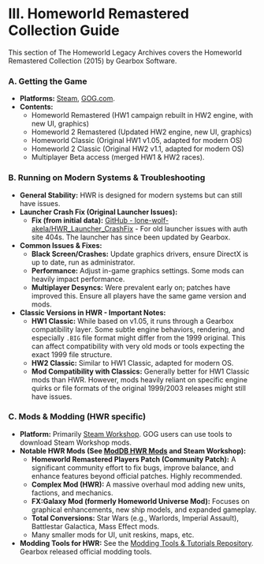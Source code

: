 # III. Homeworld Remastered Collection Guide

This section of The Homeworld Legacy Archives covers the Homeworld Remastered Collection (2015) by Gearbox Software.

### A. Getting the Game

*   **Platforms:** [Steam](https://store.steampowered.com/app/244160/Homeworld_Remastered_Collection/), [GOG.com](https://www.gog.com/game/homeworld_remastered_collection).
*   **Contents:**
    *   Homeworld Remastered (HW1 campaign rebuilt in HW2 engine, with new UI, graphics)
    *   Homeworld 2 Remastered (Updated HW2 engine, new UI, graphics)
    *   Homeworld Classic (Original HW1 v1.05, adapted for modern OS)
    *   Homeworld 2 Classic (Original HW2 v1.1, adapted for modern OS)
    *   Multiplayer Beta access (merged HW1 & HW2 races).

### B. Running on Modern Systems & Troubleshooting

*   **General Stability:** HWR is designed for modern systems but can still have issues.
*   **Launcher Crash Fix (Original Launcher Issues):**
    *   **Fix (from initial data):** [GitHub - lone-wolf-akela/HWR_Launcher_CrashFix](https://github.com/lone-wolf-akela/HWR_Launcher_CrashFix/) - For old launcher issues with auth site 404s. The launcher has since been updated by Gearbox.
*   **Common Issues & Fixes:**
    *   **Black Screen/Crashes:** Update graphics drivers, ensure DirectX is up to date, run as administrator.
    *   **Performance:** Adjust in-game graphics settings. Some mods can heavily impact performance.
    *   **Multiplayer Desyncs:** Were prevalent early on; patches have improved this. Ensure all players have the same game version and mods.
*   **Classic Versions in HWR - Important Notes:**
    *   **HW1 Classic:** While based on v1.05, it runs through a Gearbox compatibility layer. Some subtle engine behaviors, rendering, and especially `.BIG` file format might differ from the 1999 original. This can affect compatibility with very old mods or tools expecting the exact 1999 file structure.
    *   **HW2 Classic:** Similar to HW1 Classic, adapted for modern OS.
    *   **Mod Compatibility with Classics:** Generally better for HW1 Classic mods than HWR. However, mods heavily reliant on specific engine quirks or file formats of the original 1999/2003 releases might still have issues.

### C. Mods & Modding (HWR specific)

*   **Platform:** Primarily [Steam Workshop](https://steamcommunity.com/app/244160/workshop/). GOG users can use tools to download Steam Workshop mods.
*   **Notable HWR Mods (See [ModDB HWR Mods](https://www.moddb.com/games/homeworld-remastered-collection/mods) and Steam Workshop):**
    *   **Homeworld Remastered Players Patch (Community Patch):** A significant community effort to fix bugs, improve balance, and enhance features beyond official patches. Highly recommended.
    *   **Complex Mod (HWR):** A massive overhaul mod adding new units, factions, and mechanics.
    *   **FX:Galaxy Mod (formerly Homeworld Universe Mod):** Focuses on graphical enhancements, new ship models, and expanded gameplay.
    *   **Total Conversions:** Star Wars (e.g., Warlords, Imperial Assault), Battlestar Galactica, Mass Effect mods.
    *   Many smaller mods for UI, unit reskins, maps, etc.
*   **Modding Tools for HWR:** See the [Modding Tools & Tutorials Repository](08_Modding_Tools_Repository.md). Gearbox released official modding tools.